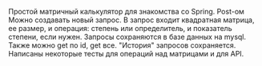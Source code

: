 Простой матричный калькулятор для знакомства со Spring.
Post-ом Можно создавать новый запрос. В запрос входит квадратная матрица, ее размер, и операция: степень или определитель, и показатель степени, если нужен.
Запросы сохраняются в базе данных на mysql.
Также можно get по id, get все.
"История" запросов сохраняется.
Написаны некоторые тесты для операций над матрицами и для API.
